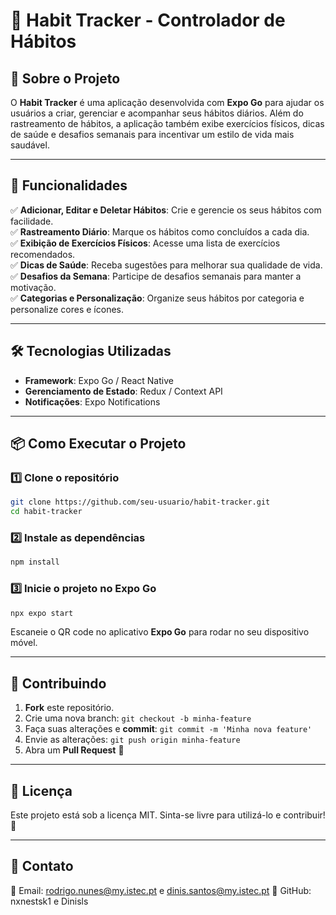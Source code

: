 # 📌 Habit Tracker - Controlador de Hábitos

## 📖 Sobre o Projeto
O **Habit Tracker** é uma aplicação desenvolvida com **Expo Go** para ajudar os usuários a criar, gerenciar e acompanhar seus hábitos diários. Além do rastreamento de hábitos, a aplicação também exibe exercícios físicos, dicas de saúde e desafios semanais para incentivar um estilo de vida mais saudável.

---

## 🚀 Funcionalidades
✅ **Adicionar, Editar e Deletar Hábitos**: Crie e gerencie os seus hábitos com facilidade.  
✅ **Rastreamento Diário**: Marque os hábitos como concluídos a cada dia.  
✅ **Exibição de Exercícios Físicos**: Acesse uma lista de exercícios recomendados.  
✅ **Dicas de Saúde**: Receba sugestões para melhorar sua qualidade de vida.  
✅ **Desafios da Semana**: Participe de desafios semanais para manter a motivação.   
✅ **Categorias e Personalização**: Organize seus hábitos por categoria e personalize cores e ícones.  

---

## 🛠️ Tecnologias Utilizadas
- **Framework**: Expo Go / React Native
- **Gerenciamento de Estado**: Redux / Context API
- **Notificações**: Expo Notifications

---

## 📦 Como Executar o Projeto
### 1️⃣ Clone o repositório
```sh
git clone https://github.com/seu-usuario/habit-tracker.git
cd habit-tracker
```

### 2️⃣ Instale as dependências
```sh
npm install
```

### 3️⃣ Inicie o projeto no Expo Go
```sh
npx expo start
```
Escaneie o QR code no aplicativo **Expo Go** para rodar no seu dispositivo móvel.

---

## 📌 Contribuindo
1. **Fork** este repositório.
2. Crie uma nova branch: `git checkout -b minha-feature`
3. Faça suas alterações e **commit**: `git commit -m 'Minha nova feature'`
4. Envie as alterações: `git push origin minha-feature`
5. Abra um **Pull Request** 🚀

---

## 📄 Licença
Este projeto está sob a licença MIT. Sinta-se livre para utilizá-lo e contribuir! 📝

---

## 📩 Contato
📧 Email: rodrigo.nunes@my.istec.pt e dinis.santos@my.istec.pt
🐙 GitHub: nxnestsk1 e Dinisls




